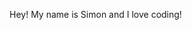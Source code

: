 Hey! My name is Simon and I love coding!

<!---
iolanisimon/iolanisimon is a ✨ special ✨ repository because its `README.md` (this file) appears on your GitHub profile.
You can click the Preview link to take a look at your changes.
--->
